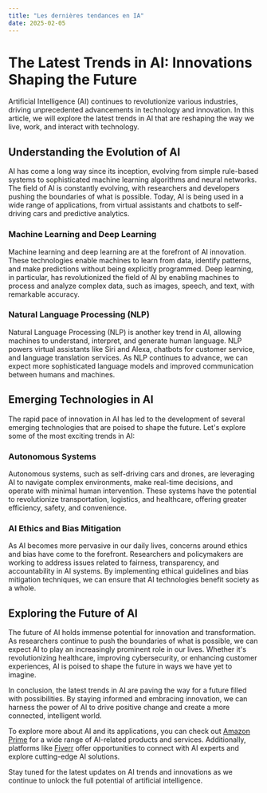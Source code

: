 ```yaml
---
title: "Les dernières tendances en IA"
date: 2025-02-05
---
```


# The Latest Trends in AI: Innovations Shaping the Future

Artificial Intelligence (AI) continues to revolutionize various industries, driving unprecedented advancements in technology and innovation. In this article, we will explore the latest trends in AI that are reshaping the way we live, work, and interact with technology.

## Understanding the Evolution of AI

AI has come a long way since its inception, evolving from simple rule-based systems to sophisticated machine learning algorithms and neural networks. The field of AI is constantly evolving, with researchers and developers pushing the boundaries of what is possible. Today, AI is being used in a wide range of applications, from virtual assistants and chatbots to self-driving cars and predictive analytics.

### Machine Learning and Deep Learning

Machine learning and deep learning are at the forefront of AI innovation. These technologies enable machines to learn from data, identify patterns, and make predictions without being explicitly programmed. Deep learning, in particular, has revolutionized the field of AI by enabling machines to process and analyze complex data, such as images, speech, and text, with remarkable accuracy.

### Natural Language Processing (NLP)

Natural Language Processing (NLP) is another key trend in AI, allowing machines to understand, interpret, and generate human language. NLP powers virtual assistants like Siri and Alexa, chatbots for customer service, and language translation services. As NLP continues to advance, we can expect more sophisticated language models and improved communication between humans and machines.

## Emerging Technologies in AI

The rapid pace of innovation in AI has led to the development of several emerging technologies that are poised to shape the future. Let's explore some of the most exciting trends in AI:

### Autonomous Systems

Autonomous systems, such as self-driving cars and drones, are leveraging AI to navigate complex environments, make real-time decisions, and operate with minimal human intervention. These systems have the potential to revolutionize transportation, logistics, and healthcare, offering greater efficiency, safety, and convenience.

### AI Ethics and Bias Mitigation

As AI becomes more pervasive in our daily lives, concerns around ethics and bias have come to the forefront. Researchers and policymakers are working to address issues related to fairness, transparency, and accountability in AI systems. By implementing ethical guidelines and bias mitigation techniques, we can ensure that AI technologies benefit society as a whole.

## Exploring the Future of AI

The future of AI holds immense potential for innovation and transformation. As researchers continue to push the boundaries of what is possible, we can expect AI to play an increasingly prominent role in our lives. Whether it's revolutionizing healthcare, improving cybersecurity, or enhancing customer experiences, AI is poised to shape the future in ways we have yet to imagine.

In conclusion, the latest trends in AI are paving the way for a future filled with possibilities. By staying informed and embracing innovation, we can harness the power of AI to drive positive change and create a more connected, intelligent world.

To explore more about AI and its applications, you can check out [Amazon Prime](https://www.amazon.fr/amazonprime?_encoding=UTF8&primeCampaignId=prime_assoc_ft&tag=zenzen0d-21France) for a wide range of AI-related products and services. Additionally, platforms like [Fiverr](https://go.fiverr.com/visit/?bta=1071918&brand=fiverrmarketplace) offer opportunities to connect with AI experts and explore cutting-edge AI solutions.

Stay tuned for the latest updates on AI trends and innovations as we continue to unlock the full potential of artificial intelligence.